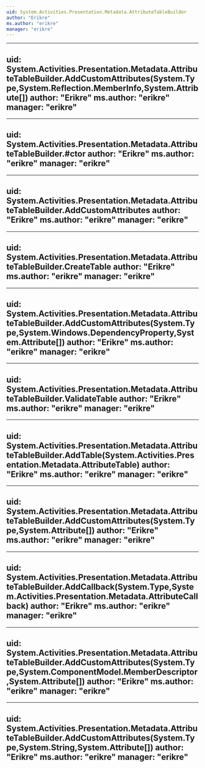 ```yaml
---
uid: System.Activities.Presentation.Metadata.AttributeTableBuilder
author: "Erikre"
ms.author: "erikre"
manager: "erikre"
---
```


---
uid: System.Activities.Presentation.Metadata.AttributeTableBuilder.AddCustomAttributes(System.Type,System.Reflection.MemberInfo,System.Attribute[])
author: "Erikre"
ms.author: "erikre"
manager: "erikre"
---

---
uid: System.Activities.Presentation.Metadata.AttributeTableBuilder.#ctor
author: "Erikre"
ms.author: "erikre"
manager: "erikre"
---

---
uid: System.Activities.Presentation.Metadata.AttributeTableBuilder.AddCustomAttributes
author: "Erikre"
ms.author: "erikre"
manager: "erikre"
---

---
uid: System.Activities.Presentation.Metadata.AttributeTableBuilder.CreateTable
author: "Erikre"
ms.author: "erikre"
manager: "erikre"
---

---
uid: System.Activities.Presentation.Metadata.AttributeTableBuilder.AddCustomAttributes(System.Type,System.Windows.DependencyProperty,System.Attribute[])
author: "Erikre"
ms.author: "erikre"
manager: "erikre"
---

---
uid: System.Activities.Presentation.Metadata.AttributeTableBuilder.ValidateTable
author: "Erikre"
ms.author: "erikre"
manager: "erikre"
---

---
uid: System.Activities.Presentation.Metadata.AttributeTableBuilder.AddTable(System.Activities.Presentation.Metadata.AttributeTable)
author: "Erikre"
ms.author: "erikre"
manager: "erikre"
---

---
uid: System.Activities.Presentation.Metadata.AttributeTableBuilder.AddCustomAttributes(System.Type,System.Attribute[])
author: "Erikre"
ms.author: "erikre"
manager: "erikre"
---

---
uid: System.Activities.Presentation.Metadata.AttributeTableBuilder.AddCallback(System.Type,System.Activities.Presentation.Metadata.AttributeCallback)
author: "Erikre"
ms.author: "erikre"
manager: "erikre"
---

---
uid: System.Activities.Presentation.Metadata.AttributeTableBuilder.AddCustomAttributes(System.Type,System.ComponentModel.MemberDescriptor,System.Attribute[])
author: "Erikre"
ms.author: "erikre"
manager: "erikre"
---

---
uid: System.Activities.Presentation.Metadata.AttributeTableBuilder.AddCustomAttributes(System.Type,System.String,System.Attribute[])
author: "Erikre"
ms.author: "erikre"
manager: "erikre"
---
